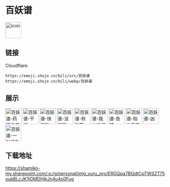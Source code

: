 # 百妖谱
<img src="https://emoji.shojo.cn/bili/src/百妖谱/icon.png" width="50" height="50" alt="icon">

## 链接
Cloudflare:
```
https://emoji.shojo.cn/bili/src/百妖谱
https://emoji.shojo.cn/bili/webp/百妖谱
```
## 展示
<img src="https://emoji.shojo.cn/bili/src/百妖谱/百妖谱-药不能停.png" width="50" height="50" alt="百妖谱-药不能停">
<img src="https://emoji.shojo.cn/bili/src/百妖谱/百妖谱-干杯.png" width="50" height="50" alt="百妖谱-干杯">
<img src="https://emoji.shojo.cn/bili/src/百妖谱/百妖谱-快更新.png" width="50" height="50" alt="百妖谱-快更新">
<img src="https://emoji.shojo.cn/bili/src/百妖谱/百妖谱-没问题.png" width="50" height="50" alt="百妖谱-没问题">
<img src="https://emoji.shojo.cn/bili/src/百妖谱/百妖谱-秋梨膏.png" width="50" height="50" alt="百妖谱-秋梨膏">
<img src="https://emoji.shojo.cn/bili/src/百妖谱/百妖谱-我太难了.png" width="50" height="50" alt="百妖谱-我太难了">
<img src="https://emoji.shojo.cn/bili/src/百妖谱/百妖谱-告辞.png" width="50" height="50" alt="百妖谱-告辞">
<img src="https://emoji.shojo.cn/bili/src/百妖谱/百妖谱-陷入思考.png" width="50" height="50" alt="百妖谱-陷入思考">
<img src="https://emoji.shojo.cn/bili/src/百妖谱/百妖谱-凶.png" width="50" height="50" alt="百妖谱-凶">
<img src="https://emoji.shojo.cn/bili/src/百妖谱/百妖谱-一针见效.png" width="50" height="50" alt="百妖谱-一针见效">

## 下载地址

https://shamiko-my.sharepoint.com/:u:/g/personal/img_yuru_pro/ERGQpa7BQdtCpTWSZT75oukBLcJK1IGMDHjkJn4u4s0Fug